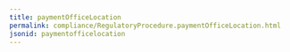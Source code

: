 ```yaml
---
title: paymentOfficeLocation
permalink: compliance/RegulatoryProcedure.paymentOfficeLocation.html
jsonid: paymentofficelocation
---
```

